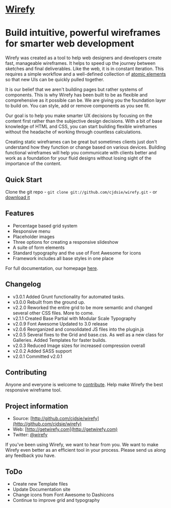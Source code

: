 [Wirefy](http://getwirefy.com)
=================

# Build intuitive, powerful wireframes for smarter web development

Wirefy was created as a tool to help web designers and developers create fast, manageable wireframes. It helps to speed up the journey between sketches and final deliverables. Like the web, it is in constant iteration. This requires a simple workflow and a well-defined collection of [atomic elements](http://bradfrostweb.com/blog/post/atomic-web-design/) so that new UIs can be quickly pulled together.

It is our belief that we aren't building pages but rather systems of components. This is why Wirefy has been built to be as flexible and comprehensive as it possible can be.  We are giving you the foundation layer to build on. You can style, add or remove components as you see fit. 

Our goal is to help you make smarter UX decisions by focusing on the content first rather than the subjective design decisions. With a bit of base knowledge of HTML and CSS, you can start building flexible wireframes without the headache of working through countless calculations.

Creating static wireframes can be great but sometimes clients just don't understand how they function or change based on various devices. Building functional wireframes will help you communicate with clients better and work as a foundation for your fluid designs without losing sight of the importance of the content.


## Quick Start

Clone the git repo - `git clone git://github.com/cjdsie/wirefy.git` - or [download it](https://github.com/cjdsie/wirefy/zipball/master)  


## Features

* Percentage based grid system
* Responsive menu
* Placeholder images
* Three options for creating a responsive slideshow
* A suite of form elements
* Standard typography and the use of Font Awesome for icons
* Framework includes all base styles in one place

For full documentation, our homepage [here](http://getwirefy.com). 

## Changelog

*   v3.0.1 Added Grunt functionality for automated tasks.
*   v3.0.0 Rebuilt from the ground up.
*   v2.2.0 Reworked the entire grid to be more semantic and changed several other CSS files. More to come. 
*	v2.1.1 Created Base Partial with Modular Scale Typography
*	v2.0.9 Font Awesome Updated to 3.0 release
*	v2.0.6 Reorganized and consolidated JS files into the plugin.js
*   v2.0.5 Several fixes to the Grid and base.css. As well as a new class for Galleries. Added Templates for faster builds. 
*   v2.0.3 Reduced Image sizes for increased compression overall
*	v2.0.2 Added SASS support
*	v2.0.1 Committed v2.0.1 

## Contributing

Anyone and everyone is welcome to [contribute](/cjdsie/wirefy/blob/master/CONTRIBUTING.md). Help make Wirefy the best responsive wireframe tool.


## Project information

* Source: [http://github.com/cjdsie/wirefy](http://github.com/cjdsie/wirefy)
* Web: [http://getwirefy.com](http://getwirefy.com)
* Twitter: [@wirefy](http://twitter.com/wirefy)

If you've been using Wirefy, we want to hear from you. We want to make Wirefy even better as an efficient tool in your process. Please send us along any feedback you have.

## ToDo

* Create new Template files
* Update Documentation site
* Change icons from Font Awesome to Dashicons
* Continue to improve grid and typography


